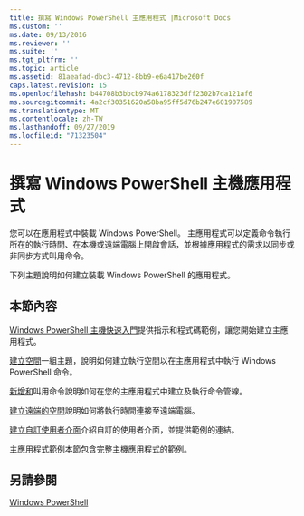 ```yaml
---
title: 撰寫 Windows PowerShell 主應用程式 |Microsoft Docs
ms.custom: ''
ms.date: 09/13/2016
ms.reviewer: ''
ms.suite: ''
ms.tgt_pltfrm: ''
ms.topic: article
ms.assetid: 81aeafad-dbc3-4712-8bb9-e6a417be260f
caps.latest.revision: 15
ms.openlocfilehash: b44708b3bbcb974a6178323dff2302b7da121af6
ms.sourcegitcommit: 4a2cf30351620a58ba95ff5d76b247e601907589
ms.translationtype: MT
ms.contentlocale: zh-TW
ms.lasthandoff: 09/27/2019
ms.locfileid: "71323504"
---
```

# <a name="writing-a-windows-powershell-host-application"></a>撰寫 Windows PowerShell 主機應用程式

您可以在應用程式中裝載 Windows PowerShell。 主應用程式可以定義命令執行所在的執行時間、在本機或遠端電腦上開啟會話，並根據應用程式的需求以同步或非同步方式叫用命令。

下列主題說明如何建立裝載 Windows PowerShell 的應用程式。

## <a name="in-this-section"></a>本節內容

[Windows PowerShell 主機快速入門](./windows-powershell-host-quickstart.md)提供指示和程式碼範例，讓您開始建立主應用程式。

[建立空間](./creating-runspaces.md)一組主題，說明如何建立執行空間以在主應用程式中執行 Windows PowerShell 命令。

[新增和](./adding-and-invoking-commands.md)叫用命令說明如何在您的主應用程式中建立及執行命令管線。

[建立遠端的空間](./creating-remote-runspaces.md)說明如何將執行時間連接至遠端電腦。

[建立自訂使用者介面](./creating-a-custom-user-interface.md)介紹自訂的使用者介面，並提供範例的連結。

[主應用程式範例](./host-application-samples.md)本節包含完整主機應用程式的範例。

## <a name="see-also"></a>另請參閱

[Windows PowerShell](https://msdn.microsoft.com/en-us/b41a2af3-aec1-402d-8e18-c2c26be461ff)
